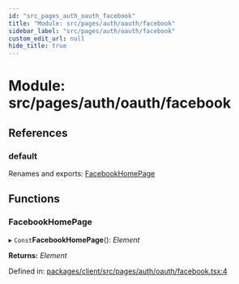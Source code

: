 ```yaml
---
id: "src_pages_auth_oauth_facebook"
title: "Module: src/pages/auth/oauth/facebook"
sidebar_label: "src/pages/auth/oauth/facebook"
custom_edit_url: null
hide_title: true
---
```


# Module: src/pages/auth/oauth/facebook

## References

### default

Renames and exports: [FacebookHomePage](src_pages_auth_oauth_facebook.md#facebookhomepage)

## Functions

### FacebookHomePage

▸ `Const`**FacebookHomePage**(): *Element*

**Returns:** *Element*

Defined in: [packages/client/src/pages/auth/oauth/facebook.tsx:4](https://github.com/xr3ngine/xr3ngine/blob/a16a45d7e/packages/client/src/pages/auth/oauth/facebook.tsx#L4)
